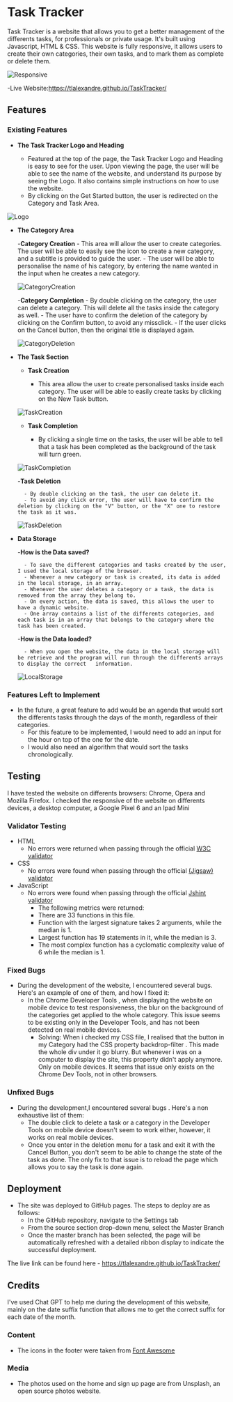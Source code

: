 # Task Tracker

Task Tracker is a website that allows you to get a better management of the differents tasks, for professionals or private usage. It's built using Javascript, HTML & CSS. This website is fully responsive, it allows users to create their own categories, their own tasks, and to mark them as complete or delete them.

![Responsive](./readme/TaskTrackerResponsive.png)

-Live Website:https://tlalexandre.github.io/TaskTracker/

## Features 

### Existing Features

- __The Task Tracker Logo and Heading__
  
    - Featured at the top of the page, the Task Tracker Logo and Heading is easy to see for the user. Upon viewing the page, the user will be able to see the name of the website, and understand its purpose by seeing the Logo. It also contains simple instructions on how to use the website. 
    - By clicking on the Get Started button, the user is redirected on the Category and Task Area. 

![Logo](./readme/TaskTrackerHeading.png)

- __The Category Area__
  
    -__Category Creation__
        - This area will allow the user to create categories. The user will be able to easily see the icon to create a new category, and a subtitle is provided to guide the user.
        - The user will be able to personalise the name of his category, by entering the name wanted in the input when he creates a new category.

    ![CategoryCreation](./readme/CategoryCreation.png)

    -__Category Completion__
        - By double clicking on the category, the user can delete a category. This will delete all the tasks inside the category as well. 
        - The user have to confirm the deletion of the category by clicking on the Confirm button, to avoid any missclick.
        - If the user clicks on the Cancel button, then the original title is displayed again. 

    ![CategoryDeletion](./readme/CategoryDeletion.png)


- __The Task Section__
  
    - __Task Creation__

        - This area allow the user to create personalised tasks inside each category. The user will be able to easily create tasks by clicking on the New Task button.

    ![TaskCreation](./readme/TaskCreation.png)

    - __Task Completion__

        - By clicking a single time on the tasks, the user will be able to tell that a task has been completed as the background of the task will turn green. 

    ![TaskCompletion](./readme/TaskCompletion.png)

    -__Task Deletion__

        - By double clicking on the task, the user can delete it. 
        - To avoid any click error, the user will have to confirm the deletion by clicking on the "V" button, or the "X" one to restore the task as it was. 

    ![TaskDeletion](./readme/TaskDeletion.png)



- __Data Storage__

    -__How is the Data saved?__

        - To save the different categories and tasks created by the user, I used the local storage of the browser.
        - Whenever a new category or task is created, its data is added in the local storage, in an array. 
        - Whenever the user deletes a category or a task, the data is removed from the array they belong to.
        - On every action, the data is saved, this allows the user to have a dynamic website.
        - One array contains a list of the differents categories, and each task is in an array that belongs to the category where the task has been created.
        
    -__How is the Data loaded?__

        - When you open the website, the data in the local storage will be retrieve and the program will run through the differents arrays to display the correct   information. 

    ![LocalStorage](./readme/LocalStorage.png)

### Features Left to Implement

- In the future, a great feature to add would be an agenda that would sort the differents tasks through the days of the month, regardless of their categories.
    - For this feature to be implemented, I would need to add an input for the hour on top of the one for the date. 
    - I would also need an algorithm that would sort the tasks chronologically. 

## Testing 

I have tested the website on differents browsers: Chrome, Opera and Mozilla Firefox.
I checked the responsive of the website on differents devices, a desktop computer, a Google Pixel 6 and an Ipad Mini

### Validator Testing 

- HTML
    - No errors were returned when passing through the official [W3C validator](https://validator.w3.org/nu/?doc=https%3A%2F%2Ftlalexandre.github.io%2FTaskTracker%2F)
- CSS
    - No errors were found when passing through the official [(Jigsaw) validator](http://jigsaw.w3.org/css-validator/validator?lang=en&profile=css3svg&uri=https%3A%2F%2Ftlalexandre.github.io%2FTaskTracker%2F&usermedium=all&vextwarning=&warning=1)
- JavaScript
    - No errors were found when passing through the official [Jshint validator](https://jshint.com/)
      - The following metrics were returned: 
      - There are 33 functions in this file.
      - Function with the largest signature takes 2 arguments, while the median is 1.
      - Largest function has 19 statements in it, while the median is 3.
      - The most complex function has a cyclomatic complexity value of 6 while the median is 1.

### Fixed Bugs

- During the development of the website, I encountered several bugs. Here's an example of one of them, and how I fixed it:
    - In the Chrome Developer Tools , when displaying the website on mobile device to test responsiveness, the blur on the background of the categories get applied to the whole category. This issue seems to be existing only in the Developer Tools, and has not been detected on real mobile devices.
        - Solving:
            When i checked my CSS file, I realised that the button in my Category had the CSS property backdrop-filter . This made the whole div under it go blurry. But whenever i was on a computer to display the site, this property didn't apply anymore. Only on mobile devices. It seems that issue only exists on the Chrome Dev Tools, not in other browsers.
### Unfixed Bugs

- During the development,I encountered several bugs . Here's a non exhaustive list of them:
    - The double click to delete a task or a category in the Developer Tools on mobile device doesn't seem to work either, however, it works on real mobile devices.
    - Once you enter in the deletion menu for a task and exit it with the Cancel Button, you don't seem to be able to change the state of the task as done. The only fix to that issue is to reload the page which allows you to say the task is done again. 

## Deployment

- The site was deployed to GitHub pages. The steps to deploy are as follows: 
  - In the GitHub repository, navigate to the Settings tab 
  - From the source section drop-down menu, select the Master Branch
  - Once the master branch has been selected, the page will be automatically refreshed with a detailed ribbon display to indicate the successful deployment. 

The live link can be found here - https://tlalexandre.github.io/TaskTracker/


## Credits 

I've used Chat GPT to help me during the development of this website, mainly on the date suffix function that allows me to get the correct suffix for each date of the month. 

### Content 

- The icons in the footer were taken from [Font Awesome](https://fontawesome.com/)

### Media

- The photos used on the home and sign up page are from Unsplash, an open source photos website. 

